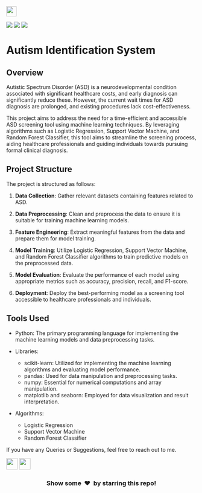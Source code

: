 <img height="27" src="https://img.shields.io/badge/Autism Identification System -Level Intermediate-red.svg?&style=for-the-badge&logo=TheSparksFoundation&logoColor=blue"/>
<br> 

![](https://img.shields.io/badge/Programming_Language-Python-blue.svg)
![](https://img.shields.io/badge/Main_Tool_Used-Jupyter_Notebook-orange.svg)
![](https://img.shields.io/badge/Status-Complete-green.svg)

# Autism Identification System

## Overview

Autistic Spectrum Disorder (ASD) is a neurodevelopmental condition associated with significant healthcare costs, and early diagnosis can significantly reduce these. However, the current wait times for ASD diagnosis are prolonged, and existing procedures lack cost-effectiveness.

This project aims to address the need for a time-efficient and accessible ASD screening tool using machine learning techniques. By leveraging algorithms such as Logistic Regression, Support Vector Machine, and Random Forest Classifier, this tool aims to streamline the screening process, aiding healthcare professionals and guiding individuals towards pursuing formal clinical diagnosis.

## Project Structure

The project is structured as follows:

1. **Data Collection**: Gather relevant datasets containing features related to ASD.
   
2. **Data Preprocessing**: Clean and preprocess the data to ensure it is suitable for training machine learning models.

3. **Feature Engineering**: Extract meaningful features from the data and prepare them for model training.

4. **Model Training**: Utilize Logistic Regression, Support Vector Machine, and Random Forest Classifier algorithms to train predictive models on the preprocessed data.

5. **Model Evaluation**: Evaluate the performance of each model using appropriate metrics such as accuracy, precision, recall, and F1-score.

6. **Deployment**: Deploy the best-performing model as a screening tool accessible to healthcare professionals and individuals.

## Tools Used

- Python: The primary programming language for implementing the machine learning models and data preprocessing tasks.
  
- Libraries:
  - scikit-learn: Utilized for implementing the machine learning algorithms and evaluating model performance.
  - pandas: Used for data manipulation and preprocessing tasks.
  - numpy: Essential for numerical computations and array manipulation.
  - matplotlib and seaborn: Employed for data visualization and result interpretation.
  
- Algorithms:
  - Logistic Regression
  - Support Vector Machine
  - Random Forest Classifier

If you have any Queries or Suggestions, feel free to reach out to me.

[<img height="30" src="https://img.shields.io/badge/linkedin-blue.svg?&style=for-the-badge&logo=linkedin&logoColor=white" />][LinkedIn]
[<img height="30" src="https://img.shields.io/badge/github-black.svg?&style=for-the-badge&logo=github&logoColor=white" />][Github]
<br />

[linkedin]: https://www.linkedin.com/in/sasidharan-vairavasamy-576474219/
[github]: https://github.com/Thewhitewolfsasi/

<h3 align="center">Show some &nbsp;❤️&nbsp; by starring this repo! </h3>
